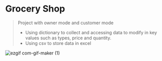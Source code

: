 # **Grocery Shop**
> Project with owner mode and customer mode
   >- Using dictionary to collect and accessing data to modify in key values such as types, price and quantity.
   >- Using csv to store data in excel 
  
  

![ezgif com-gif-maker (1)](https://user-images.githubusercontent.com/115734048/213896971-1a3e2405-46c1-4b3c-b23e-28c603a58a2a.gif)
